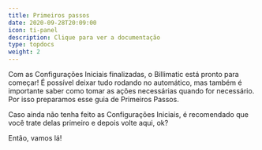 ```yaml
---
title: Primeiros passos
date: 2020-09-28T20:09:00
icon: ti-panel
description: Clique para ver a documentação
type: topdocs
weight: 2
---
```

Com as Configurações Iniciais finalizadas, o Billimatic está pronto para começar! É possível deixar tudo rodando no automático, mas também é importante saber como tomar as ações necessárias quando for necessário. Por isso preparamos esse guia de Primeiros Passos.

Caso ainda não tenha feito as Configurações Iniciais, é recomendado que você trate delas primeiro e depois volte aqui, ok?

Então, vamos lá!
